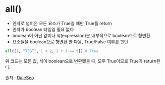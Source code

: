 # all()
- 인자로 넘어온 모든 요소가 True일 때만 True를 return
- 인자가 boolean 타입일 필요 없다
- boolean이 아닌 값이나 식(expression)은 내부적으로 boolean으로 형변환
- 요소들을 boolean으로 형변환 한 다음, True/False 여부를 판단

```python
all([1, "TEST", 1 < 2, 2 + 3 == 5]) # True
```

위 코드는 모든 값, 식이 boolean으로 변환됐을 때, 모두 True이므로 True가 return된다.

출처 : <a href="https://www.daleseo.com/python-all/">DaleSeo</a>
